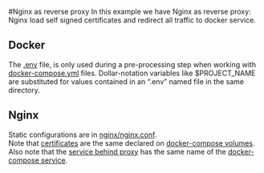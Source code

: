 #Nginx as reverse proxy
In this example we have Nginx as reverse proxy: Nginx load self signed certificates and redirect all traffic to docker service.

## Docker 
The [.env](.env) file, is only used during a pre-processing step when working with [docker-compose.yml](docker-compose.yml)  files. Dollar-notation variables like $PROJECT_NAME are substituted for values contained in an “.env” named file in the same directory.

## Nginx 
Static configurations are in [nginx/nginx.conf](nginx/nginx.conf).  
Note that [certificates](https://github.com/erighetto/local-dev-https-demo/blob/master/nginx-https/nginx/nginx.conf#L23) are the same declared on [docker-compose volumes](https://github.com/erighetto/local-dev-https-demo/blob/master/nginx-https/docker-compose.yml#L30).  
Also note that the [service behind proxy](https://github.com/erighetto/local-dev-https-demo/blob/master/nginx-https/nginx/nginx.conf#L32) has the same name of the [docker-compose service](https://github.com/erighetto/local-dev-https-demo/blob/master/nginx-https/docker-compose.yml#L5).